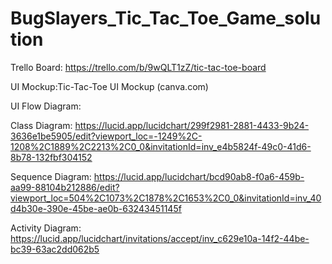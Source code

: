 # BugSlayers_Tic_Tac_Toe_Game_solution

Trello Board:  https://trello.com/b/9wQLT1zZ/tic-tac-toe-board

UI Mockup:Tic-Tac-Toe UI Mockup (canva.com)

UI Flow Diagram:

Class Diagram: https://lucid.app/lucidchart/299f2981-2881-4433-9b24-3636e1be5905/edit?viewport_loc=-1249%2C-1208%2C1889%2C2213%2C0_0&invitationId=inv_e4b5824f-49c0-41d6-8b78-132fbf304152

Sequence Diagram: https://lucid.app/lucidchart/bcd90ab8-f0a6-459b-aa99-88104b212886/edit?viewport_loc=504%2C1073%2C1878%2C1653%2C0_0&invitationId=inv_40d4b30e-390e-45be-ae0b-63243451145f

Activity Diagram: https://lucid.app/lucidchart/invitations/accept/inv_c629e10a-14f2-44be-bc39-63ac2dd062b5
